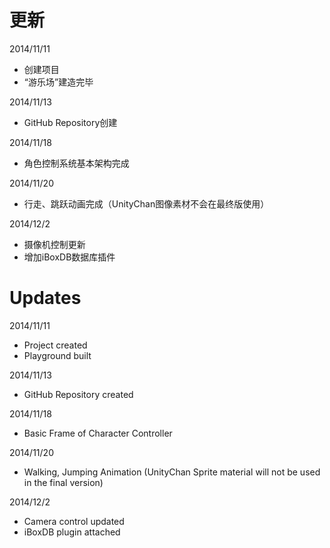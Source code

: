 # 更新

2014/11/11

* 创建项目
* “游乐场”建造完毕

2014/11/13
* GitHub Repository创建

2014/11/18
* 角色控制系统基本架构完成

2014/11/20
* 行走、跳跃动画完成（UnityChan图像素材不会在最终版使用）

2014/12/2
* 摄像机控制更新
* 增加iBoxDB数据库插件

# Updates

2014/11/11

* Project created
* Playground built

2014/11/13
* GitHub Repository created

2014/11/18
* Basic Frame of Character Controller

2014/11/20
* Walking, Jumping Animation (UnityChan Sprite material will not be used in the final version)

2014/12/2
* Camera control updated
* iBoxDB plugin attached

